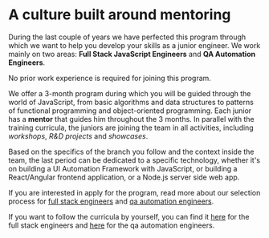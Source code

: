 # A culture built around mentoring
During the last couple of years we have perfected this program through which we want to help you develop your skills as a junior engineer. We work mainly on two areas: **Full Stack JavaScript Engineers** and **QA Automation Engineers**.

No prior work experience is required for joining this program.

We offer a 3-month program during which you will be guided through the world of JavaScript, from basic algorithms and data structures to patterns of functional programming and object-oriented programming. Each junior has a **mentor** that guides him throughout the 3 months. In parallel with the training curricula, the juniors are joining the team in all activities, including *workshops*, *R&D projects* and *showcases*. 

Based on the specifics of the branch you follow and the context inside the team, the last period can be dedicated to a specific technology, whether it's on building a UI Automation Framework with JavaScript, or building a React/Angular frontend application, or a Node.js server side web app.

If you are interested in apply for the program, read more about our selection process for [full stack engineers](https://github.com/FortechRomania/js-team-showcase/blob/master/we-train/junior-development-program/dev-selection-process.md) and [qa automation engineers](https://github.com/FortechRomania/js-team-showcase/blob/master/we-train/junior-development-program/qa-selection-process.md). 

If you want to follow the curricula by yourself, you can find it [here](https://github.com/FortechRomania/js-team-showcase/tree/master/we-train/junior-development-program/full-stack) for the full stack engineers and [here](https://github.com/FortechRomania/js-team-showcase/tree/master/we-train/junior-development-program/qa-automation) for the qa automation engineers.

